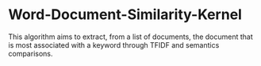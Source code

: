 # Word-Document-Similarity-Kernel
This algorithm aims to extract, from a list of documents, the document that is most associated with a keyword through TFIDF and semantics comparisons.
